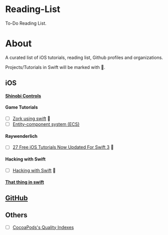 # Reading-List
To-Do Reading List.

# About
A curated list of iOS tutorials, reading list, Github profiles and organizations.

Projects/Tutorials in Swift will be marked with :large_orange_diamond:.

## iOS
#### [Shinobi Controls](https://github.com/naeemshaikh90/Reading-List/blob/master/ShinobiControls.md)

#### Game Tutorials
- [ ] [Zork using swift](https://theliquidfire.wordpress.com/2016/09/26/zork-intro/) :large_orange_diamond:
- [ ] [Entity-component system (ECS)](http://t-machine.org/index.php/2007/09/03/entity-systems-are-the-future-of-mmog-development-part-1/)

#### Raywenderlich
- [ ] [27 Free iOS Tutorials Now Updated For Swift 3](https://www.raywenderlich.com/147291/27-free-ios-tutorials-now-updated-for-swift-3) :large_orange_diamond:

#### Hacking with Swift
- [ ] [Hacking with Swift](https://www.hackingwithswift.com/read/) :large_orange_diamond:

#### [That thing in swift](https://github.com/naeemshaikh90/Reading-List/blob/master/That-thing-in-swift.md)

## [GitHub](https://github.com/naeemshaikh90/Reading-List/blob/master/Github.md)
## Others
- [ ] [CocoaPods's Quality Indexes](https://guides.cocoapods.org/making/quality-indexes.html)

